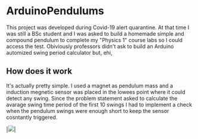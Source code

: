 # ArduinoPendulums

This project was developed during Covid-19 alert quarantine. At that time I was still a BSc student and I was asked to build a homemade simple and compound pendulum to complete my "Physics 1" course labs so I could access the test. Obiviously professors didn't ask to build an Arduino automized swing period calculator but, ehi, 

## How does it work

It's actually pretty simple. I used a magnet as pendulum mass and a induction megnetic sensor was placed in the lowees point where it could detect any swing. Since the problem statement asked to calculate the avarage swing time period of the first 10 swings I had to implement a check when the pendulum swings were enough short to keep the sensor cosntantly triggered. 

|![](/assets/git/simplePendulum.png)|